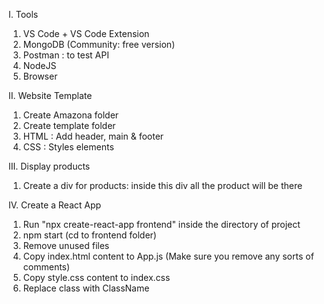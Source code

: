I. Tools

1. VS Code + VS Code Extension
2. MongoDB (Community: free version)
3. Postman : to test API
4. NodeJS
5. Browser

II. Website Template

1. Create Amazona folder
2. Create template folder
3. HTML : Add header, main & footer
4. CSS : Styles elements 

III. Display products

1. Create a div for products: inside this div all the product will be there

IV. Create a React App

1. Run "npx create-react-app frontend" inside the directory of project
2. npm start (cd to frontend folder)
3. Remove unused files
4. Copy index.html content to App.js (Make sure you remove any sorts of comments)
5. Copy style.css content to index.css
6. Replace class with ClassName
